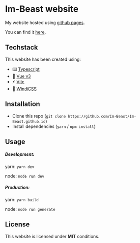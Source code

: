 # Im-Beast website
My website hosted using [github pages](https://pages.github.com).

You can find it [here](https://im-beast.github.io).

## Techstack
This website has been created using:
* :keyboard: [Typescript](https://github.com/microsoft/TypeScript)
* :vulcan_salute: [Vue v3](https://github.com/vuejs/vue-next)
* :zap: [Vite](https://github.com/vitejs/vite)
* :dash: [WindiCSS](https://github.com/windicss/windicss)
## Installation
* Clone this repo (`git clone https://github.com/Im-Beast/Im-Beast.github.io`)
* Install dependencies (`yarn` / `npm install`)

## Usage
##### Development:
yarn:
`yarn dev`

node:
`node run dev`

##### Production:
yarn:
`yarn build`

node:
`node run generate`

## License
This website is licensed under **MIT** conditions.